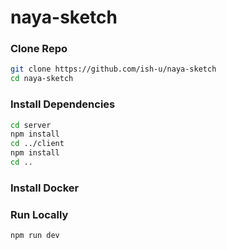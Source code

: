 # naya-sketch

### Clone Repo

```bash
git clone https://github.com/ish-u/naya-sketch
cd naya-sketch
```

### Install Dependencies

```bash
cd server
npm install
cd ../client
npm install
cd ..
```

### Install Docker

### Run Locally

```bash
npm run dev
```
